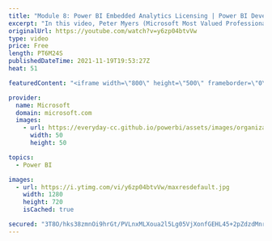 ```yaml
---
title: "Module 8: Power BI Embedded Analytics Licensing | Power BI Developer in a Day"
excerpt: "In this video, Peter Myers (Microsoft Most Valued Professional, and course developer) and Alon Baram (Senior product manager) describe Power BI embedding licensing and compare different products. Licensing guidance is presented too. Note that licensing information is current at the time of recording,"
originalUrl: https://youtube.com/watch?v=y6zp04btvVw
type: video
price: Free
length: PT6M24S
publishedDateTime: 2021-11-19T19:53:27Z
heat: 51

featuredContent: "<iframe width=\"800\" height=\"500\" frameborder=\"0\" src=\"https://www.youtube.com/embed/y6zp04btvVw\" allow=\"accelerometer; autoplay; encrypted-media; gyroscope; picture-in-picture\" allowfullscreen></iframe>"

provider:
  name: Microsoft
  domain: microsoft.com
  images:
    - url: https://everyday-cc.github.io/powerbi/assets/images/organizations/microsoft.com-50x50.jpg
      width: 50
      height: 50

topics:
  - Power BI

images:
  - url: https://i.ytimg.com/vi/y6zp04btvVw/maxresdefault.jpg
    width: 1280
    height: 720
    isCached: true

secured: "3T8O/hks38zmnOi9hrGt/PVLnxMLXoua2l5Lg05VjXonfGEHL45+2pZdzdMnriasiN6qlbmVCkzArYaJYEePJSlmQpcHHnsb/D/F9mGr1k447FnnA1Mz9yMfT/mTvwG2qlWvNeTRU3ojEgrqu9zRZ6jAl2gTUs+Ti/JiaSGs4mbcOY2KaZEekFb5xzWHPovXVAs6++OzuMLvcSpKakD7gL7R5+xbS5UuxDulu1cAUslD5GutbmKyk+87x5Td2WRWaoG7CMfHIYhk4SOUVq5guUyLbvKyFXZHnUrfDs8Qvo6FPpWAvm5N38VYKJYTpUSqS2nf/LlgZkSfLAg55aG37UohRzN8CeBlw+0FF8GJbirT9+bz4sOP2xu911i5ktZlTKUofEcR+uVagRTvN9UiJA6Pg2mNfL3MOgoi+O+sx64=;N8cKxDOyBi18j3SDTGXzcQ=="
---
```


